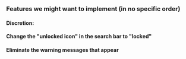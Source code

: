 ### Features we might want to implement (in no specific order)

#### Discretion:
####  Change the "unlocked icon" in the search bar to "locked"
####  Eliminate the warning messages that appear
